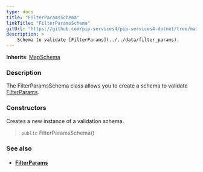 ```yaml
---
type: docs
title: "FilterParamsSchema"
linkTitle: "FilterParamsSchema"
gitUrl: "https://github.com/pip-services4/pip-services4-dotnet/tree/main/pip-services4-data-dotnet"
description: >
    Schema to validate [FilterParams](../../data/filter_params).
---
```


**Inherits**: [MapSchema](../map_schema)

### Description

The FilterParamsSchema class allows you to create a schema to validate [FilterParams](../../data/filter_params).

### Constructors
Creates a new instance of a validation schema.

> `public` FilterParamsSchema()



### See also
- #### [FilterParams](../../data/filter_params)

